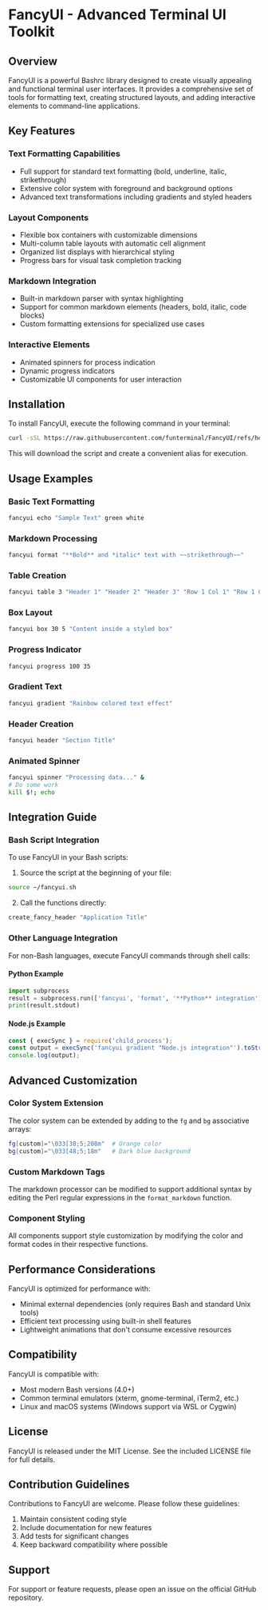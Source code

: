 # FancyUI - Advanced Terminal UI Toolkit

## Overview

FancyUI is a powerful Bashrc library designed to create visually appealing and functional terminal user interfaces. It provides a comprehensive set of tools for formatting text, creating structured layouts, and adding interactive elements to command-line applications.

## Key Features

### Text Formatting Capabilities
- Full support for standard text formatting (bold, underline, italic, strikethrough)
- Extensive color system with foreground and background options
- Advanced text transformations including gradients and styled headers

### Layout Components
- Flexible box containers with customizable dimensions
- Multi-column table layouts with automatic cell alignment
- Organized list displays with hierarchical styling
- Progress bars for visual task completion tracking

### Markdown Integration
- Built-in markdown parser with syntax highlighting
- Support for common markdown elements (headers, bold, italic, code blocks)
- Custom formatting extensions for specialized use cases

### Interactive Elements
- Animated spinners for process indication
- Dynamic progress indicators
- Customizable UI components for user interaction

## Installation

To install FancyUI, execute the following command in your terminal:

```bash
curl -sSL https://raw.githubusercontent.com/funterminal/FancyUI/refs/heads/main/fancyui.sh -o ~/fancyui.sh && echo "alias fancyui='bash ~/fancyui.sh'" >> ~/.bashrc && source ~/.bashrc
```

This will download the script and create a convenient alias for execution.

## Usage Examples

### Basic Text Formatting

```bash
fancyui echo "Sample Text" green white
```

### Markdown Processing

```bash
fancyui format "**Bold** and *italic* text with ~~strikethrough~~"
```

### Table Creation

```bash
fancyui table 3 "Header 1" "Header 2" "Header 3" "Row 1 Col 1" "Row 1 Col 2" "Row 1 Col 3"
```

### Box Layout

```bash
fancyui box 30 5 "Content inside a styled box"
```

### Progress Indicator

```bash
fancyui progress 100 35
```

### Gradient Text

```bash
fancyui gradient "Rainbow colored text effect"
```

### Header Creation

```bash
fancyui header "Section Title"
```

### Animated Spinner

```bash
fancyui spinner "Processing data..." &
# Do some work
kill $!; echo
```

## Integration Guide

### Bash Script Integration

To use FancyUI in your Bash scripts:

1. Source the script at the beginning of your file:
```bash
source ~/fancyui.sh
```

2. Call the functions directly:
```bash
create_fancy_header "Application Title"
```

### Other Language Integration

For non-Bash languages, execute FancyUI commands through shell calls:

#### Python Example
```python
import subprocess
result = subprocess.run(['fancyui', 'format', '**Python** integration'], capture_output=True, text=True)
print(result.stdout)
```

#### Node.js Example
```javascript
const { execSync } = require('child_process');
const output = execSync('fancyui gradient "Node.js integration"').toString();
console.log(output);
```

## Advanced Customization

### Color System Extension

The color system can be extended by adding to the `fg` and `bg` associative arrays:

```bash
fg[custom]="\033[38;5;208m"  # Orange color
bg[custom]="\033[48;5;18m"   # Dark blue background
```

### Custom Markdown Tags

The markdown processor can be modified to support additional syntax by editing the Perl regular expressions in the `format_markdown` function.

### Component Styling

All components support style customization by modifying the color and format codes in their respective functions.

## Performance Considerations

FancyUI is optimized for performance with:

- Minimal external dependencies (only requires Bash and standard Unix tools)
- Efficient text processing using built-in shell features
- Lightweight animations that don't consume excessive resources

## Compatibility

FancyUI is compatible with:

- Most modern Bash versions (4.0+)
- Common terminal emulators (xterm, gnome-terminal, iTerm2, etc.)
- Linux and macOS systems (Windows support via WSL or Cygwin)

## License

FancyUI is released under the MIT License. See the included LICENSE file for full details.

## Contribution Guidelines

Contributions to FancyUI are welcome. Please follow these guidelines:

1. Maintain consistent coding style
2. Include documentation for new features
3. Add tests for significant changes
4. Keep backward compatibility where possible

## Support

For support or feature requests, please open an issue on the official GitHub repository.
